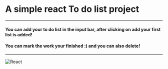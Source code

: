 # A simple react To do list project
---
#### You can add your to do list in the input bar, after clicking on add your first list is added! 
#### You can mark the work your finished :) and you can also delete!
---
![React](https://img.shields.io/badge/React-20232A?style=for-the-badge&logo=react&logoColor=61DAFB)
